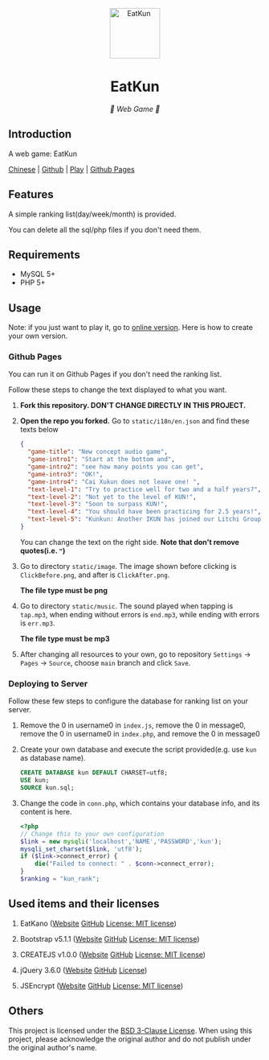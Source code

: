 <p align="center">
  <a href="https://chicxk.pages.dev/"><img src="static/image/ClickBefore.png" width="100" height="100" alt="EatKun"></a>
</p>
<div align="center">

# EatKun

_🦌 Web Game 🥛_

</div>


## Introduction

A web game: EatKun

[Chinese](README.md)
|
[Github](https://github.com/fgfobdpqjs)
|
[Play](https://chicxk.pages.dev/)
|
[Github Pages](https://fgfobdpqjs.github.io/EatKun/)

## Features

A simple ranking list(day/week/month) is provided.

You can delete all the sql/php files if you don't need them.

## Requirements
+ MySQL 5+
+ PHP 5+

## Usage

Note: if you just want to play it, go to [online version](https://fgfobdpqjs.github.io/CHICXK/index.html). Here is how to create your own version.

### Github Pages

You can run it on Github Pages if you don't need the ranking list.

Follow these steps to change the text displayed to what you want.

1. **Fork this repository. DON'T CHANGE DIRECTLY IN THIS PROJECT.**

2. **Open the repo you forked.** Go to `static/i18n/en.json` and find these texts below

   ```json
   {
     "game-title": "New concept audio game",
     "game-intro1": "Start at the bottom and",
     "game-intro2": "see how many points you can get",
     "game-intro3": "OK!",
     "game-intro4": "Cai Xukun does not leave one! ",
     "text-level-1": "Try to practice well for two and a half years?",
     "text-level-2": "Not yet to the level of KUN!",
     "text-level-3": "Soon to surpass KUN!",
     "text-level-4": "You should have been practicing for 2.5 years!",
     "text-level-5": "Kunkun: Another IKUN has joined our Litchi Group!"
   }
   ```

   You can change the text on the right side. **Note that don't remove quotes(i.e. `"`)**

3. Go to directory `static/image`. The image shown before clicking is `ClickBefore.png`, and after is `ClickAfter.png`.

   **The file type must be png**

4. Go to directory `static/music`. The sound played when tapping is `tap.mp3`, when ending without errors is `end.mp3`, while ending with errors is `err.mp3`.

   **The file type must be mp3**

5. After changing all resources to your own, go to repository `Settings` -> `Pages` -> `Source`, choose `main` branch and click `Save`.

### Deploying to Server

Follow these few steps to configure the database for ranking list on your server.

1. Remove the 0 in username0 in `index.js`, remove the 0 in message0, remove the 0 in username0 in `index.php`, and remove the 0 in message0

2. Create your own database and execute the script provided(e.g. use `kun` as database name).
   
   ```sql
   CREATE DATABASE kun DEFAULT CHARSET=utf8;
   USE kun;
   SOURCE kun.sql;
   ```
   
3. Change the code in `conn.php`, which contains your database info, and its content is here.

   ```php
   <?php
   // Change this to your own configuration
   $link = new mysqli('localhost','NAME','PASSWORD','kun');
   mysqli_set_charset($link, 'utf8');
   if ($link->connect_error) {
       die("Failed to connect: " . $conn->connect_error);
   }
   $ranking = "kun_rank";
   ```

## Used items and their licenses

1. EatKano ([Website](https://xingye.me/game/eatkano) [GitHub](https://github.com/arcxingye/EatKano) [License: MIT license](https://github.com/arcxingye/EatKano/raw/refs/heads/main/LICENSE))

2. Bootstrap v5.1.1 ([Website](https://getbootstrap.com/) [GitHub](https://github.com/twbs/bootstrap/releases/tag/v5.1.1) [License: MIT license](https://raw.githubusercontent.com/twbs/bootstrap/refs/heads/main/LICENSE))

3. CREATEJS v1.0.0 ([Website](http://createjs.com/) [GitHub](https://github.com/CreateJS/CreateJS) [License: MIT license](https://raw.githubusercontent.com/CreateJS/CreateJS/refs/heads/master/LICENSE))

4. jQuery 3.6.0 ([Website](https://jquery.com/) [GitHub](https://github.com/jquery/jquery/releases/tag/3.6.0) [License](https://raw.githubusercontent.com/jquery/jquery/refs/heads/main/LICENSE.txt))

5. JSEncrypt ([Website](https://travistidwell.com/jsencrypt) [GitHub](https://github.com/travist/jsencrypt) [License: MIT license](https://raw.githubusercontent.com/travist/jsencrypt/refs/heads/master/LICENSE.txt))

## Others

This project is licensed under the [BSD 3-Clause License](https://raw.githubusercontent.com/fgfobdpqjs/EatKun/refs/heads/main/LICENSE). When using this project, please acknowledge the original author and do not publish under the original author's name.
